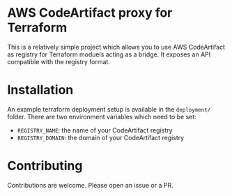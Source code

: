 # AWS CodeArtifact proxy for Terraform
This is a relatively simple project which allows you to use AWS CodeArtifact as
registry for Terraform moduels acting as a bridge. It exposes an API compatible
with the registry format.


# Installation
An example terraform deployment setup is available in the `deployment/` folder.
There are two environment variables which need to be set:
  - `REGISTRY_NAME`: the name of your CodeArtifact registry
  - `REGISTRY_DOMAIN`: the domain of your CodeArtifact registry


# Contributing
Contributions are welcome. Please open an issue or a PR.
